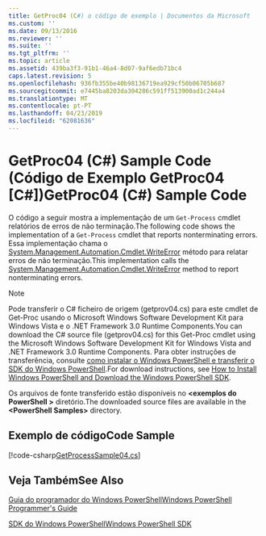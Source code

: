 ```yaml
---
title: GetProc04 (C#) o código de exemplo | Documentos da Microsoft
ms.custom: ''
ms.date: 09/13/2016
ms.reviewer: ''
ms.suite: ''
ms.tgt_pltfrm: ''
ms.topic: article
ms.assetid: 439ba3f3-91b1-46a4-8d07-9af6edb71bc4
caps.latest.revision: 5
ms.openlocfilehash: 936fb355be40b98136719ea929cf50b06705b687
ms.sourcegitcommit: e7445ba8203da304286c591ff513900ad1c244a4
ms.translationtype: MT
ms.contentlocale: pt-PT
ms.lasthandoff: 04/23/2019
ms.locfileid: "62081636"
---
```

# <a name="getproc04-c-sample-code"></a><span data-ttu-id="17bbb-102">GetProc04 (C#) Sample Code (Código de Exemplo GetProc04 [C#])</span><span class="sxs-lookup"><span data-stu-id="17bbb-102">GetProc04 (C#) Sample Code</span></span>

<span data-ttu-id="17bbb-103">O código a seguir mostra a implementação de um `Get-Process` cmdlet relatórios de erros de não terminação.</span><span class="sxs-lookup"><span data-stu-id="17bbb-103">The following code shows the implementation of a `Get-Process` cmdlet that reports nonterminating errors.</span></span> <span data-ttu-id="17bbb-104">Essa implementação chama o [System.Management.Automation.Cmdlet.WriteError](/dotnet/api/System.Management.Automation.Cmdlet.WriteError) método para relatar erros de não terminação.</span><span class="sxs-lookup"><span data-stu-id="17bbb-104">This implementation calls the [System.Management.Automation.Cmdlet.WriteError](/dotnet/api/System.Management.Automation.Cmdlet.WriteError) method to report nonterminating errors.</span></span>

> [!NOTE]
> <span data-ttu-id="17bbb-105">Pode transferir o C# ficheiro de origem (getprov04.cs) para este cmdlet de Get-Proc usando o Microsoft Windows Software Development Kit para Windows Vista e o .NET Framework 3.0 Runtime Components.</span><span class="sxs-lookup"><span data-stu-id="17bbb-105">You can download the C# source file (getprov04.cs) for this Get-Proc cmdlet using the Microsoft Windows Software Development Kit for Windows Vista and .NET Framework 3.0 Runtime Components.</span></span> <span data-ttu-id="17bbb-106">Para obter instruções de transferência, consulte [como instalar o Windows PowerShell e transferir o SDK do Windows PowerShell](/powershell/developer/installing-the-windows-powershell-sdk).</span><span class="sxs-lookup"><span data-stu-id="17bbb-106">For download instructions, see [How to Install Windows PowerShell and Download the Windows PowerShell SDK](/powershell/developer/installing-the-windows-powershell-sdk).</span></span>
>
> <span data-ttu-id="17bbb-107">Os arquivos de fonte transferido estão disponíveis no  **\<exemplos do PowerShell >** diretório.</span><span class="sxs-lookup"><span data-stu-id="17bbb-107">The downloaded source files are available in the **\<PowerShell Samples>** directory.</span></span>

## <a name="code-sample"></a><span data-ttu-id="17bbb-108">Exemplo de código</span><span class="sxs-lookup"><span data-stu-id="17bbb-108">Code Sample</span></span>

[!code-csharp[GetProcessSample04.cs](../../powershell-sdk-samples/SDK-2.0/csharp/GetProcessSample04/GetProcessSample04.cs#L11-L98 "GetProcessSample04.cs")]

## <a name="see-also"></a><span data-ttu-id="17bbb-109">Veja Também</span><span class="sxs-lookup"><span data-stu-id="17bbb-109">See Also</span></span>

[<span data-ttu-id="17bbb-110">Guia do programador do Windows PowerShell</span><span class="sxs-lookup"><span data-stu-id="17bbb-110">Windows PowerShell Programmer's Guide</span></span>](./windows-powershell-programmer-s-guide.md)

[<span data-ttu-id="17bbb-111">SDK do Windows PowerShell</span><span class="sxs-lookup"><span data-stu-id="17bbb-111">Windows PowerShell SDK</span></span>](../windows-powershell-reference.md)
